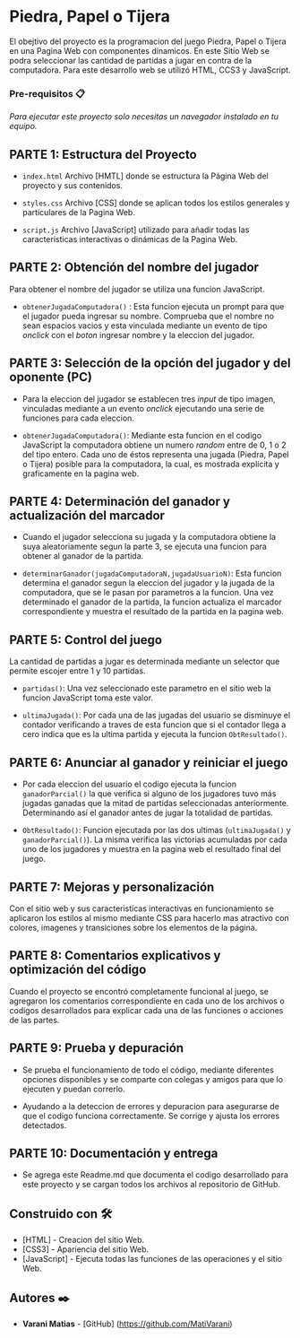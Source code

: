 # Piedra, Papel o Tijera

El obejtivo del proyecto es la programacion del juego Piedra, Papel o Tijera en una Pagina Web con componentes dinamicos. 
En este Sitio Web se podra seleccionar las cantidad de partidas a jugar en contra de la computadora.
Para este desarrollo web se utilizó HTML, CCS3 y JavaScript.

### Pre-requisitos 📋

_Para ejecutar este proyecto solo necesitas un navegador instalado en tu equipo._

## PARTE 1: Estructura del Proyecto

* `index.html` Archivo [HMTL] donde se estructura la Página Web del proyecto y sus contenidos.

* `styles.css` Archivo [CSS] donde se aplican todos los estilos generales y particulares de la Pagina Web.

* `script.js` Archivo [JavaScript] utilizado para añadir todas las caracteristicas interactivas o dinámicas de la Pagina Web.

## PARTE 2: Obtención del nombre del jugador

   Para obtener el nombre del jugador se utiliza una funcion JavaScript.

   * `obtenerJugadaComputadora()` : Esta funcion ejecuta un prompt para que el jugador pueda ingresar su nombre. Comprueba que el nombre no sean espacios vacios y esta vinculada mediante un evento de tipo *onclick* con el *boton* ingresar nombre y la eleccion del jugador.

## PARTE 3: Selección de la opción del jugador y del oponente (PC)

   * Para la eleccion del jugador se establecen tres *input* de tipo imagen, vinculadas mediante a un evento *onclick* ejecutando una serie de funciones para cada eleccion.
   
   * `obtenerJugadaComputadora()`: Mediante esta funcion en el codigo JavaScript la computadora obtiene un numero *random* entre de 0, 1 o 2 del tipo entero. Cada uno de éstos representa una jugada (Piedra, Papel o Tijera) posible para la computadora, la cual, es mostrada explícita y graficamente en la pagina web.

## PARTE 4: Determinación del ganador y actualización del marcador

   * Cuando el jugador selecciona su jugada y la computadora obtiene la suya aleatoriamente segun la parte 3, se ejecuta una funcion para obtener al ganador de la partida. 

   * `determinarGanador(jugadaComputadoraN,jugadaUsuarioN)`: Esta funcion determina el ganador segun la eleccion del jugador y la jugada de la computadora, que se le pasan por parametros a la funcion.
   Una vez determinado el ganador de la partida, la funcion actualiza el marcador correspondiente y muestra el resultado de la partida en la pagina web.

## PARTE 5: Control del juego

   La cantidad de partidas a jugar es determinada mediante un selector que permite escojer entre 1 y 10 partidas. 
   
   * `partidas()`: Una vez seleccionado este parametro en el sitio web la funcion JavaScript toma este valor.

   * `ultimaJugada()`: Por cada una de las jugadas del usuario se disminuye el contador verificando a traves de esta funcion que si el contador llega a cero indica que es la ultima partida y ejecuta la funcion `ObtResultado()`.

## PARTE 6: Anunciar al ganador y reiniciar el juego

   * Por cada eleccion del usuario el codigo ejecuta la funcion `ganadorParcial()` la que verifica si alguno de los jugadores tuvo más jugadas ganadas que la mitad de partidas seleccionadas anteriormente. Determinando así el ganador antes de jugar la totalidad de partidas.

   * `ObtResultado()`: Funcion ejecutada por las dos ultimas (`ultimaJugada()` y `ganadorParcial()`). La misma verifica las victorias acumuladas por cada uno de los jugadores y muestra en la pagina web el resultado final del juego.

## PARTE 7: Mejoras y personalización

   Con el sitio web y sus caracteristicas interactivas en funcionamiento se aplicaron los estilos al mismo mediante CSS para hacerlo mas atractivo con colores, imagenes y transiciones sobre los elementos de la página. 

## PARTE 8: Comentarios explicativos y optimización del código

   Cuando el proyecto se encontró completamente funcional al juego, se agregaron los comentarios correspondiente en cada uno de los archivos o codigos desarrollados para explicar cada una de las funciones o acciones de las partes. 

## PARTE 9: Prueba y depuración

   + Se prueba el funcionamiento de todo el código, mediante diferentes opciones disponibles y se comparte con colegas y amigos para que lo ejecuten y puedan correrlo. 
   
   + Ayudando a la deteccion de errores y depuracion para asegurarse de que el codigo funciona correctamente. Se corrige y ajusta los errores detectados. 

## PARTE 10: Documentación y entrega

   + Se agrega este Readme.md que documenta el codigo desarrollado para este proyecto y se cargan todos los archivos al repositorio de GitHub.

## Construido con 🛠️

* [HTML] - Creacion del sitio Web.
* [CSS3] - Apariencia del sitio Web.
* [JavaScript] - Ejecuta todas las funciones de las operaciones y el sitio Web.

## Autores ✒️

* **Varani Matias** - [GitHub] (https://github.com/MatiVarani)
